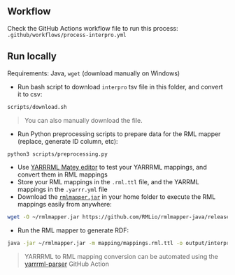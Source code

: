 ## Workflow

Check the GitHub Actions workflow file to run this process: `.github/workflows/process-interpro.yml`

## Run locally

Requirements: Java, `wget` (download manually on Windows)

* Run bash script to download `interpro` tsv file in this folder, and convert it to csv:

```bash
scripts/download.sh
```

> You can also manually download the file.

* Run Python preprocessing scripts to prepare data for the RML mapper (replace, generate ID column, etc):

```bash
python3 scripts/preprocessing.py
```

* Use [YARRRML Matey editor](https://rml.io/yarrrml/matey/) to test your YARRRML mappings, and convert them in RML mappings
* Store your RML mappings in the `.rml.ttl` file, and the YARRML mappings in the `.yarrr.yml` file
* Download the [`rmlmapper.jar`](https://github.com/RMLio/rmlmapper-java/releases) in your home folder to execute the RML mappings easily from anywhere:

```bash
wget -O ~/rmlmapper.jar https://github.com/RMLio/rmlmapper-java/releases/download/v4.9.1/rmlmapper-4.9.1.jar
```

* Run the RML mapper to generate RDF:

```bash
java -jar ~/rmlmapper.jar -m mapping/mappings.rml.ttl -o output/interpro.ttl
```

> YARRRML to RML mapping conversion can be automated using the [yarrrml-parser](https://github.com/RMLio/yarrrml-parser) GitHub Action
